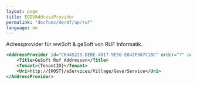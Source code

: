 ```yaml
---
layout: page
title: EGDVAddressProvider
permalink: "docfunc/de/df/ap/ruf"
language: de
---
```


Adressprovider für wwSoft & geSoft von RUF Informatik.

```xml
<AddressProvider id="C6445223-DEBE-4817-9E50-E843F507C1BC" order="7" active="false">
    <Title>GeSoft Ruf Addressen</Title>
    <Tenant>{TenantID}</Tenant>
    <Uri>http://{HOST}/eServices/Village/GeverService</Uri>
</AddressProvider>
```